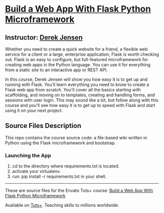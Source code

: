 # [Build a Web App With Flask Python Microframework][published url]
## Instructor: [Derek Jensen][instructor url]

Whether you need to create a quick website for a friend, a flexible web service for a client or a large, enterprise application, Flask is worth checking out. Flask is an easy to configure, but full-featured microframework for creating web apps in the Python language. You can use it for everything from a static site to an interactive app or REST API. 

In this course, Derek Jensen will show you how easy it is to get up and running with Flask. You'll learn everything you need to know to create a Flask web app from scratch. You'll cover all the basics starting with scaffolding, and moving on to templates, creating and handling forms, and sessions with user login. This may sound like a lot, but follow along with this course and you'll see how easy it is to get up to speed with Flask and start using it on your next project.

## Source Files Description

This repo contains the course source code: a file-based wiki written in Python using the Flask microframework and bootstrap.


### Launching the App

1. cd to the directory where requirements.txt is located.
2. activate your virtualenv.
3. run: pip install -r requirements.txt in your shell.
------

These are source files for the Envato Tuts+ course: [Build a Web App With Flask Python Microframework][published url]

Available on [Tuts+](https://tutsplus.com). Teaching skills to millions worldwide.

[published url]: https://code.tutsplus.com/courses/build-a-web-app-with-flask-python-microframework
[instructor url]: https://tutsplus.com/authors/derek-jensen
